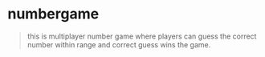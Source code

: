 # numbergame

> this is multiplayer number game
> where players can guess the correct number within range
> and correct guess wins the game.
